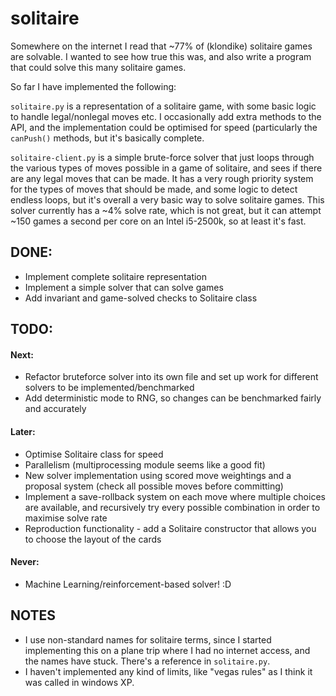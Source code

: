# solitaire


Somewhere on the internet I read that ~77% of (klondike) solitaire games are solvable. I wanted to see how true this was, and also write a program that could solve this many solitaire games.

So far I have implemented the following:

`solitaire.py` is a representation of a solitaire game, with some basic logic to handle legal/nonlegal moves etc. I occasionally add extra methods to the API, and the implementation could be optimised for speed (particularly the `canPush()` methods, but it's basically complete.

`solitaire-client.py` is a simple brute-force solver that just loops through the various types of moves possible in a game of solitaire, and sees if there are any legal moves that can be made. It has a very rough priority system for the types of moves that should be made, and some logic to detect endless loops, but it's overall a very basic way to solve solitaire games. This solver currently has a ~4% solve rate, which is not great, but it can attempt ~150 games a second per core on an Intel i5-2500k, so at least it's fast.


## DONE:

* Implement complete solitaire representation
* Implement a simple solver that can solve games
* Add invariant and game-solved checks to Solitaire class


## TODO:

#### Next:

* Refactor bruteforce solver into its own file and set up work for different solvers to be implemented/benchmarked
* Add deterministic mode to RNG, so changes can be benchmarked fairly and accurately

#### Later:

* Optimise Solitaire class for speed
* Parallelism (multiprocessing module seems like a good fit)
* New solver implementation using scored move weightings and a proposal system (check all possible moves before committing)
* Implement a save-rollback system on each move where multiple choices are available, and recursively try every possible combination in order to maximise solve rate
* Reproduction functionality - add a Solitaire constructor that allows you to choose the layout of the cards 

#### Never:

* Machine Learning/reinforcement-based solver! :D

## NOTES

* I use non-standard names for solitaire terms, since I started implementing this on a plane trip where I had no internet access, and the names have stuck. There's a reference in `solitaire.py`.
* I haven't implemented any kind of limits, like "vegas rules" as I think it was called in windows XP.
